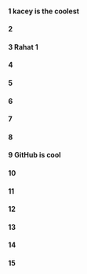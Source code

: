 #### 1 kacey is the coolest 

#### 2
#### 3 Rahat 1
#### 4
#### 5
#### 6
#### 7
#### 8
#### 9 GitHub is cool
#### 10
#### 11
#### 12
#### 13
#### 14
#### 15